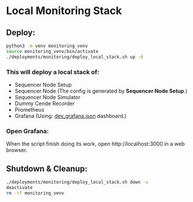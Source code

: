 # Local Monitoring Stack

## Deploy:
```bash
python3 -m venv monitoring_venv
source monitoring_venv/bin/activate
./deployments/monitoring/deploy_local_stack.sh up -d
```

### This will deploy a local stack of:
- Sequencer Node Setup
- Sequencer Node (The config is generated by **Sequencer Node Setup**.)
- Sequencer Node Simulator
- Dummy Cende Recorder
- Prometheus
- Grafana (Using: [dev_grafana.json](../../Monitoring/sequencer/dev_grafana.json) dashboard.)

### Open Grafana:
When the script finish doing its work, open http://localhost:3000 in a web browser.

## Shutdown & Cleanup:
```bash
./deployments/monitoring/deploy_local_stack.sh down -v
deactivate
rm -rf monitoring_venv
```
